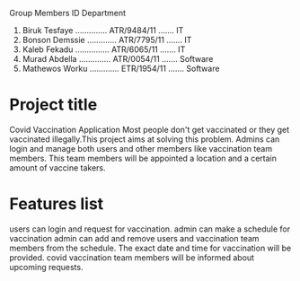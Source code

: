Group Members                    ID               Department
1. Biruk Tesfaye .............. ATR/9484/11 ....... IT
2. Bonson Demssie ............. ATR/7795/11 ....... IT
3. Kaleb Fekadu ............... ATR/6065/11 ....... IT
4. Murad Abdella .............. ATR/0054/11 ....... Software
5. Mathewos Worku ............. ETR/1954/11 ....... Software

# Project title

Covid Vaccination Application
  Most people don't get vaccinated or they get vaccinated illegally.This
project aims at solving this problem. Admins can login and manage both users 
and other members like vaccination team members. This team members will be 
appointed a location and a certain amount of vaccine takers.


# Features list

users can login and request for vaccination.
admin can make a schedule for vaccination
admin can add and remove users and vaccination team members from the schedule.
The exact date and time for vaccination will be provided.
covid vaccination team members will be informed about upcoming requests.
